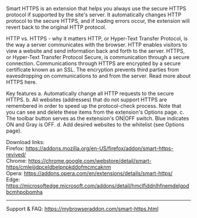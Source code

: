 Smart HTTPS is an extension that helps you always use the secure HTTPS protocol if supported by the site's server. It automatically changes HTTP protocol to the secure HTTPS, and if loading errors occur, the extension will revert back to the original HTTP protocol.

HTTP vs. HTTPS - why it matters
HTTP, or Hyper-Text Transfer Protocol, is the way a server communicates with the browser. HTTP enables visitors to view a website and send information back and forth to the server. HTTPS, or Hyper-Text Transfer Protocol Secure, is communication through a secure connection. Communications through HTTPS are encrypted by a secure certificate known as an SSL. The encryption prevents third parties from eavesdropping on communications to and from the server. Read more about HTTPS here.

Key features
a. Automatically change all HTTP requests to the secure HTTPS.
b. All websites (addresses) that do not support HTTPS are remembered in order to speed up the protocol-check process. Note that you can see and delete these items from the extension's Options page.
c. The toolbar button serves as the extension's ON|OFF switch. Blue indicates ON and Gray is OFF.
d. Add desired websites to the whitelist (see Options page).

Download links:  
Firefox: https://addons.mozilla.org/en-US/firefox/addon/smart-https-revived/  
Chrome: https://chrome.google.com/webstore/detail/smart-https/cmleijjdpceldbelpnpkddofmcmcaknm  
Opera: https://addons.opera.com/en/extensions/details/smart-https/  
Edge: https://microsoftedge.microsoft.com/addons/detail/hmclfiddnlhfnemdelgodbcmhpobomha  

-------------------

Support & FAQ: https://mybrowseraddon.com/smart-https.html  
